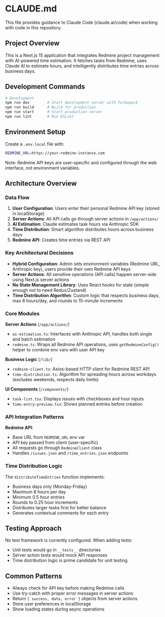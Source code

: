 # CLAUDE.md

This file provides guidance to Claude Code (claude.ai/code) when working with code in this repository.

## Project Overview

This is a Next.js 15 application that integrates Redmine project management with AI-powered time estimation. It fetches tasks from Redmine, uses Claude AI to estimate hours, and intelligently distributes time entries across business days.

## Development Commands

```bash
# Development
npm run dev        # Start development server with Turbopack
npm run build      # Build for production
npm run start      # Start production server
npm run lint       # Run ESLint
```

## Environment Setup

Create a `.env.local` file with:
```bash
REDMINE_URL=https://your-redmine-instance.com
```

Note: Redmine API keys are user-specific and configured through the web interface, not environment variables.

## Architecture Overview

### Data Flow
1. **User Configuration**: Users enter their personal Redmine API key (stored in localStorage)
2. **Server Actions**: All API calls go through server actions in `/app/actions/`
3. **AI Estimation**: Claude estimates task hours via Anthropic SDK
4. **Time Distribution**: Smart algorithm distributes hours across business days
5. **Redmine API**: Creates time entries via REST API

### Key Architectural Decisions

- **Hybrid Configuration**: Admin sets environment variables (Redmine URL, Anthropic key), users provide their own Redmine API keys
- **Server Actions**: All sensitive operations (API calls) happen server-side using Next.js server actions
- **No State Management Library**: Uses React hooks for state (simple enough not to need Redux/Zustand)
- **Time Distribution Algorithm**: Custom logic that respects business days, max 8 hours/day, and rounds to 15-minute increments

### Core Modules

**Server Actions** (`/app/actions/`)
- `ai-estimation.ts`: Interfaces with Anthropic API, handles both single and batch estimation
- `redmine.ts`: Wraps all Redmine API operations, uses `getRedmineConfig()` helper to combine env vars with user API key

**Business Logic** (`/lib/`)
- `redmine-client.ts`: Axios-based HTTP client for Redmine REST API
- `time-distribution.ts`: Algorithm for spreading hours across workdays (excludes weekends, respects daily limits)

**UI Components** (`/components/`)
- `task-list.tsx`: Displays issues with checkboxes and hour inputs
- `time-entry-preview.tsx`: Shows planned entries before creation

### API Integration Patterns

**Redmine API**:
- Base URL from `REDMINE_URL` env var
- API key passed from client (user-specific)
- All requests go through `RedmineClient` class
- Handles `/issues.json` and `/time_entries.json` endpoints

### Time Distribution Logic

The `distributeTimeEntries` function implements:
- Business days only (Monday-Friday)
- Maximum 8 hours per day
- Minimum 0.5 hour entries
- Rounds to 0.25 hour increments
- Distributes larger tasks first for better balance
- Generates contextual comments for each entry

## Testing Approach

No test framework is currently configured. When adding tests:
- Unit tests would go in `__tests__` directories
- Server action tests would mock API responses
- Time distribution logic is prime candidate for unit testing

## Common Patterns

- Always check for API key before making Redmine calls
- Use try-catch with proper error messages in server actions
- Return `{ success, data, error }` objects from server actions
- Store user preferences in localStorage
- Show loading states during async operations
